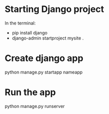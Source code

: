 # Starting Django project

In the terminal:
- pip install django
- django-admin startproject mysite .

# Create django app
python manage.py startapp nameapp

# Run the app
python manage.py runserver 
